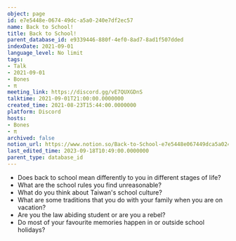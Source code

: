 ```yaml
---
object: page
id: e7e5448e-0674-49dc-a5a0-240e7df2ec57
name: Back to School!
title: Back to School!
parent_database_id: e9339446-880f-4ef0-8ad7-8ad1f507dded
indexDate: 2021-09-01
language_level: No limit
tags:
- Talk
- 2021-09-01
- Bones
- π
meeting_link: https://discord.gg/vE7QUXGDnS
talktime: 2021-09-01T21:00:00.0000000
created_time: 2021-08-23T15:44:00.0000000
platform: Discord
hosts:
- Bones
- π
archived: false
notion_url: https://www.notion.so/Back-to-School-e7e5448e067449dca5a0240e7df2ec57
last_edited_time: 2023-09-18T10:49:00.0000000
parent_type: database_id
---
```


   - Does back to school mean differently to you in different stages of life?
   - What are the school rules you find unreasonable?
   - What do you think about Taiwan's school culture?
   - What are some traditions that you do with your family when you are on vacation?
   - Are you the law abiding student or are you a rebel?
   - Do most of your favourite memories happen in or outside school holidays?









